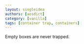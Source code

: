 ```yaml
---
layout: singleidea
authors: [aosdict]
category: [vanilla]
tags: [container trap, containers]
---
```

Empty boxes are never trapped.
